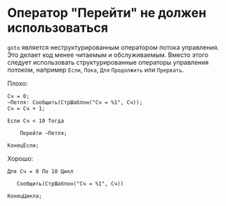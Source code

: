 # Оператор "Перейти" не должен использоваться

```goto``` является неструктурированным оператором потока управления. Это делает код менее читаемым и обслуживаемым.
Вместо этого следует использовать структурированные операторы управления потоком, например
```Если```, ```Пока```, ```Для``` ```Продолжить``` или ```Прервать```.

Плохо:
```bsl
Сч = 0;
~Петля: Сообщить(СтрШаблон("Сч = %1", Сч));
Сч = Сч + 1;

Если Сч < 10 Тогда

    Перейти ~Петля;

КонецЕсли;
```

Хорошо:
```bsl
Для Сч = 0 По 10 Цикл

   Сообщить(СтрШаблон("Сч = %1", Сч))

КонецЦикла;
```
